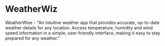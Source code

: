 # WeatherWiz
WeatherWise - "An intuitive weather app that provides accurate, up-to-date weather details for any location. Access temperature, humidity and wind speed information in a simple, user-friendly interface, making it easy to stay prepared for any weather."
